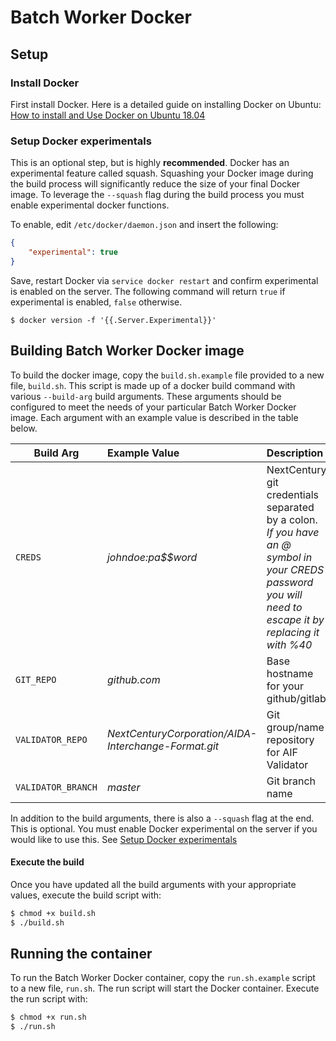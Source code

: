 # Batch Worker Docker

## Setup

### Install Docker

First install Docker. Here is a detailed guide on installing Docker on Ubuntu: [How to install and Use Docker on Ubuntu 18.04](https://www.digitalocean.com/community/tutorials/how-to-install-and-use-docker-on-ubuntu-18-04)

### Setup Docker experimentals

This is an optional step, but is highly **recommended**. Docker has an experimental feature called squash. Squashing
your Docker image during the build process will significantly reduce the size of your final Docker image. To leverage
the `--squash` flag during the build process you must enable experimental docker functions. 

To enable, edit `/etc/docker/daemon.json` and insert the following:

```json
{
	"experimental": true
}
```

Save, restart Docker via `service docker restart` and confirm experimental is enabled on the server. The following command will return `true` if experimental is enabled, `false` otherwise. 
```
$ docker version -f '{{.Server.Experimental}}'
```

## Building Batch Worker Docker image

To build the docker image, copy the `build.sh.example` file provided to a new file, `build.sh`. This script is made up of a docker build command with various `--build-arg` build arguments. These arguments should be configured to meet the needs of your particular Batch Worker Docker image. Each argument with an example value is described in the table below. 

| Build Arg          |Example Value       | Description  | 
| -------------------|:-------------------|:-------------| 
| `CREDS`             | _johndoe:pa$$word_ | NextCentury git credentials separated by a colon. _*If you have an @ symbol in your CREDS password you will need to escape it by replacing it with %40*_ |       
| `GIT_REPO`           | _github.com_ | Base hostname for your github/gitlab | 
| `VALIDATOR_REPO`  | _NextCenturyCorporation/AIDA-Interchange-Format.git_ | Git group/name repository for AIF Validator |    
| `VALIDATOR_BRANCH` | _master_ | Git branch name |  

In addition to the build arguments, there is also a `--squash` flag at the end. This is optional. You must enable Docker experimental on the server if you would like to use this. See [Setup Docker experimentals](#Setup-Docker-experimentals)

#### Execute the build

Once you have updated all the build arguments with your appropriate values, execute the build script with:
```bash
$ chmod +x build.sh
$ ./build.sh
```

## Running the container

To run the Batch Worker Docker container, copy the `run.sh.example` script to a new file, `run.sh`. The run script will start the Docker container. Execute the run script with:

```bash
$ chmod +x run.sh
$ ./run.sh
```
